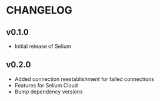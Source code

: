 # CHANGELOG

## v0.1.0

- Initial release of Selium

## v0.2.0

- Added connection reestablishment for failed connections
- Features for Selium Cloud
- Bump dependency versions

